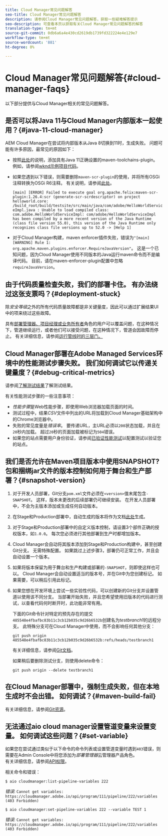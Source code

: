 ```yaml
---
title: Cloud Manager常见问题解答
seo-title: Cloud Manager常见问题解答
description: 请参阅Cloud Manager常见问题解答，获取一些疑难解答提示
seo-description: 可查看本页以获取有关Cloud Manager常见问题解答的解答
translation-type: tm+mt
source-git-commit: 0db6a6a4e430cd2619db1739fd322224e4e129e7
workflow-type: tm+mt
source-wordcount: '881'
ht-degree: 0%

---
```



# Cloud Manager常见问题解答{#cloud-manager-faqs}

以下部分提供与Cloud Manager相关的常见问题解答。

## 是否可以将Java 11与Cloud Manager内部版本一起使用？{#java-11-cloud-manager}

AEM Cloud Manager在尝试将内部版本从Java 8切换到11时，生成失败。 问题可能有许多原因，最常见的原因如下：

* 按照[此处](https://experienceleague.adobe.com/docs/experience-manager-cloud-manager/using/getting-started/create-application-project/using-the-wizard.html?lang=en#getting-started)的说明，添加具有Java 11正确设置的maven-toolchains-plugin。  例如，请参阅[wknd示例项目代码](https://github.com/adobe/aem-guides-wknd/commit/6cb5238cb6b932735dcf91b21b0d835ae3a7fe75)。

* 如果您遇到以下错误，则需要删除`maven-scr-plugin`的使用，并将所有OSGi注释转换为OSGi R6注释。 有关说明，请参阅[此处](https://cqdump.wordpress.com/2019/01/03/from-scr-annotations-to-osgi-annotations/)。

   `[main] [ERROR] Failed to execute goal org.apache.felix:maven-scr-plugin:1.26.4:scr (generate-scr-scrdescriptor) on project helloworld.core: /build_root/build/testsite/src/main/java/com/adobe/HelloWorldServiceImpl.java : Unable to load compiled class: com.adobe.HelloWorldServiceImpl: com/adobe/HelloWorldServiceImpl has been compiled by a more recent version of the Java Runtime (class file version 55.0), this version of the Java Runtime only recognizes class file versions up to 52.0 -> [Help 1]`

* 对于Cloud Manager构建，maven enforcer插件失败，错误为`"[main] [WARNING] Rule 1: org.apache.maven.plugins.enforcer.RequireJavaVersion"`。 这是一个已知问题，因为Cloud Manager使用不同版本的Java运行maven命令而不是编译代码。 目前，请在maven-enforcer-plugin配置中忽略`requireJavaVersion`。

## 由于代码质量检查失败，我们的部署卡住。 有办法绕过这张支票吗？{#deployment-stuck}

除&#x200B;*安全等级*&#x200B;之外的所有代码质量故障都是非关键量度，因此可以通过扩展结果UI中的项来绕过这些故障。

具有[部署管理器、项目经理或业务所有者](https://experienceleague.adobe.com/docs/experience-manager-cloud-manager/using/requirements/setting-up-users-and-roles.html?lang=en#requirements)角色的用户可以覆盖问题，在这种情况下，管道继续运行，或者他们可以接受问题，在这种情况下，管道会因故障而停止。  有关详细信息，请参阅[运行管线时的三层门。](https://experienceleague.adobe.com/docs/experience-manager-cloud-manager/using/how-to-use/understand-your-test-results.html?lang=en#how-to-use)

## Cloud Manager部署在Adobe Managed Services环境中的性能测试步骤失败。 我们如何调试它以传递关键量度？{#debug-critical-metrics}

请参阅[了解测试结果](https://experienceleague.adobe.com/docs/experience-manager-cloud-manager/using/how-to-use/understand-your-test-results.html?lang=en#how-to-use)了解测试结果。

有关性能测试步骤的一些注意事项：

* *性能步骤*&#x200B;是Web性能步骤，即使用Web浏览器加载页面的时间。
* 测试过程中，结果&#x200B;*CSV*&#x200B;文件中列出的URL将加载到Cloud Manager基础架构中的Chrome浏览器中。
* 失败的常见度量是&#x200B;*错误率*。 要传递URL，主URL必须以`200`状态加载，并且在`20`秒内加载。 超过`20`秒的页面加载被标记为`504`错误。
* 如果您的站点需要用户身份验证，请参阅[已验证性能测试](https://experienceleague.adobe.com/docs/experience-manager-cloud-manager/using/how-to-use/configuring-pipeline.html?lang=en#how-to-use)以配置测试以验证您的站点。

## 我们是否允许在Maven项目版本中使用SNAPSHOT? 包和捆绑jar文件的版本控制如何用于舞台和生产部署？{#snapshot-version}

1. 对于开发人员部署，Git分支`pom.xml`文件必须在`<version>`值末尾包含`-SNAPSHOT`。 这样，版本未更改的后续部署仍可继续安装。 在开发人员部署中，不会为主版本添加或生成任何自动版本。

1. 在Stage和Production部署中，自动生成的版本将作为文档[此处](https://experienceleague.adobe.com/docs/experience-manager-cloud-manager/using/managing-code/activating-maven-project.html?lang=en#managing-code)生成。

1. 对于Stage和Production部署中的自定义版本控制，请设置3个部件正确的授权版本，如`1.0.0`。 每次您必须进行其他部署到生产时都增加版本。

1. Cloud Manager会自动将其版本添加到Stage和Production构建中，甚至创建Git分支。 无需特殊配置。 如果跳过上述步骤3，部署仍可正常工作，并且会自动设置一个版本。

1. 如果将版本保留为用于舞台和生产构建或部署的`-SNAPSHOT`，则即使这样也可以。 Cloud Manager会自动设置适当的版本号，并在Git中为您创建标记。 如果需要，可以稍后引用此标记。

1. 如果您想在开发环境上尝试一些实验性代码，可以创建新的Git分支并设置管道以使用该不同分支。 当部署开始失败，并且您希望使用旧版本的代码进行测试，以查看代码何时断开时，此功能非常有用。

   下面的Git命令针对特定的预先存在的提交`485548e4fbafbc83b11c3cb12b035c9d26b6532b`创建名为&#x200B;*testbranch1*&#x200B;的远程分支。  此特殊分支可在Cloud Manager中使用，而不会影响任何其他分支：

   `git push origin 485548e4fbafbc83b11c3cb12b035c9d26b6532b:refs/heads/testbranch1`

   有关详细信息，请参阅[Git文档](https://git-scm.com/book/en/v2/Git-Internals-Git-References)。

   如果稍后要删除测试分支，则使用delete命令：

   `git push origin --delete testbranch1`

## 在Cloud Manager部署中，强制生成失败，但在本地生成时不会出错。 如何调试？{#maven-build-fail}

有关详细信息，请参阅[Git资源](https://github.com/cqsupport/cloud-manager/blob/main/cm-build-step-fails.md)。

## 无法通过aio cloud manager设置管道变量来设置变量。 如何调试这些问题？{#set-variable}

如果您在尝试通过类似于以下命令的命令列表或设置管道变量时遇到`403`错误，则需要在Admin Console中将您添加为&#x200B;*部署管理器*&#x200B;云管理器产品角色。\
有关详细信息，请参阅[API权限](https://www.adobe.io/apis/experiencecloud/cloud-manager/docs.html#!AdobeDocs/cloudmanager-api-docs/master/permissions.md)。

相关命令和错误：

`$ aio cloudmanager:list-pipeline-variables 222`

*错误*:  `Cannot get variables: https://cloudmanager.adobe.io/api/program/111/pipeline/222/variables (403 Forbidden)`

`$ aio cloudmanager:set-pipeline-variables 222 --variable TEST 1`

*错误*:  `Cannot get variables: https://cloudmanager.adobe.io/api/program/111/pipeline/222/variables (403 Forbidden)`
